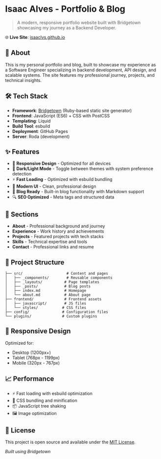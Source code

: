 # Isaac Alves - Portfolio & Blog

> A modern, responsive portfolio website built with Bridgetown showcasing my journey as a Backend Developer.

🌐 **Live Site**: [isaaclvs.github.io](https://isaaclvs.github.io)

## 🚀 About

This is my personal portfolio and blog, built to showcase my experience as a Software Engineer specializing in backend development, API design, and scalable systems. The site features my professional journey, projects, and technical insights.

## 🛠️ Tech Stack

- **Framework**: [Bridgetown](https://www.bridgetownrb.com/) (Ruby-based static site generator)
- **Frontend**: JavaScript (ES6) + CSS with PostCSS
- **Templating**: Liquid
- **Build Tool**: esbuild
- **Deployment**: GitHub Pages
- **Server**: Roda (development)

## ✨ Features

- 📱 **Responsive Design** - Optimized for all devices
- 🌙 **Dark/Light Mode** - Toggle between themes with system preference detection
- ⚡ **Fast Loading** - Optimized with esbuild bundling
- 🎨 **Modern UI** - Clean, professional design
- 📝 **Blog Ready** - Built-in blog functionality with Markdown support
- 🔍 **SEO Optimized** - Meta tags and structured data

## 🎯 Sections

- **About** - Professional background and journey
- **Experience** - Work history and achievements
- **Projects** - Featured projects with tech stacks
- **Skills** - Technical expertise and tools
- **Contact** - Professional links and resume

## 📁 Project Structure

```
├── src/                    # Content and pages
│   ├── _components/        # Reusable components
│   ├── _layouts/          # Page templates
│   ├── _posts/            # Blog posts
│   ├── index.md           # Homepage
│   └── about.md           # About page
├── frontend/              # Frontend assets
│   ├── javascript/        # JS files
│   └── styles/           # CSS files
├── config/               # Configuration files
└── plugins/              # Custom plugins
```

## 📱 Responsive Design

Optimized for:
- Desktop (1200px+)
- Tablet (768px - 1199px)
- Mobile (320px - 767px)

## 📈 Performance

- ⚡ Fast loading with esbuild optimization
- 🎨 CSS bundling and minification
- 📦 JavaScript tree shaking
- 🖼️ Image optimization

## 📄 License

This project is open source and available under the [MIT License](LICENSE).

*Built  using Bridgetown*
